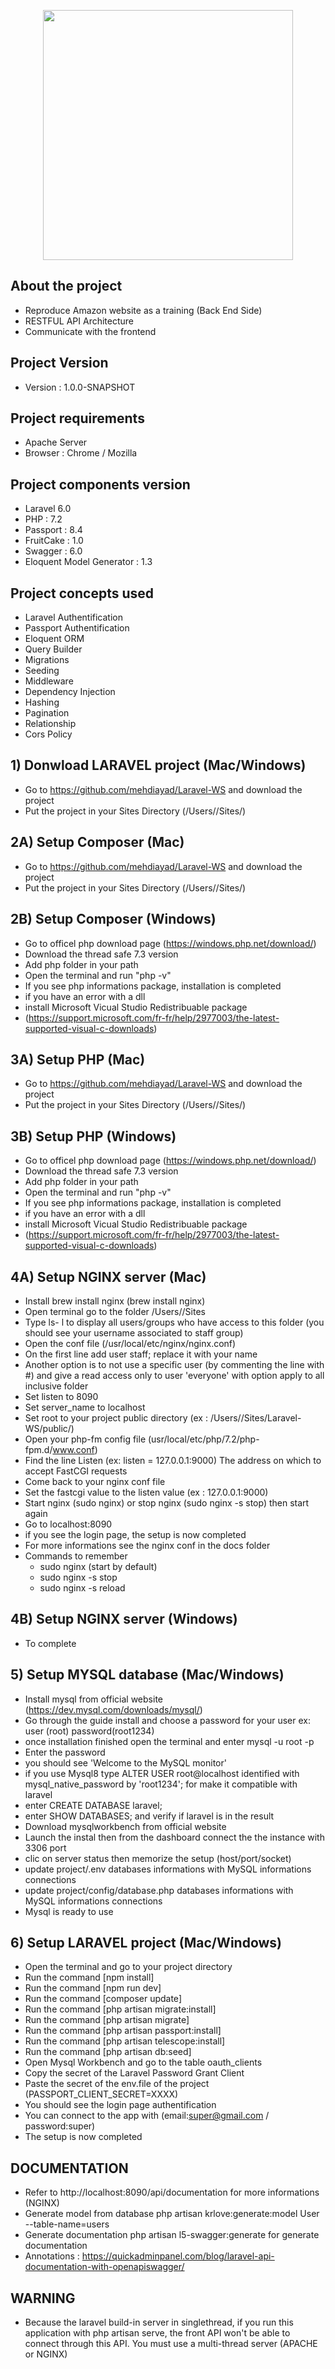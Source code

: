 <p align="center"><img src="https://res.cloudinary.com/dtfbvvkyp/image/upload/v1566331377/laravel-logolockup-cmyk-red.svg" width="400"></p>

## About the project

- Reproduce Amazon website as a training (Back End Side)
- RESTFUL API Architecture
- Communicate with the frontend


## Project Version

- Version : 1.0.0-SNAPSHOT


## Project requirements

- Apache Server
- Browser : Chrome / Mozilla


## Project components version

- Laravel 6.0
- PHP : 7.2
- Passport : 8.4
- FruitCake : 1.0
- Swagger : 6.0
- Eloquent Model Generator : 1.3

## Project concepts used
- Laravel Authentification 
- Passport Authentification
- Eloquent ORM
- Query Builder
- Migrations
- Seeding
- Middleware
- Dependency Injection
- Hashing
- Pagination
- Relationship
- Cors Policy


## 1) Donwload LARAVEL project (Mac/Windows)

- Go to https://github.com/mehdiayad/Laravel-WS and download the project
- Put the project in your Sites Directory (/Users/<user>/Sites/)

## 2A) Setup Composer (Mac)

- Go to https://github.com/mehdiayad/Laravel-WS and download the project
- Put the project in your Sites Directory (/Users/<user>/Sites/)

## 2B) Setup Composer (Windows)

- Go to officel php download page (https://windows.php.net/download/)
- Download the thread safe 7.3 version
- Add php folder in your path
- Open the terminal and run "php -v"
- If you see php informations package, installation is completed
- if you have an error with a dll
- install Microsoft Vicual Studio Redistribuable package 
- (https://support.microsoft.com/fr-fr/help/2977003/the-latest-supported-visual-c-downloads)

## 3A) Setup PHP (Mac)

- Go to https://github.com/mehdiayad/Laravel-WS and download the project
- Put the project in your Sites Directory (/Users/<user>/Sites/)

## 3B) Setup PHP (Windows)

- Go to officel php download page (https://windows.php.net/download/)
- Download the thread safe 7.3 version
- Add php folder in your path
- Open the terminal and run "php -v"
- If you see php informations package, installation is completed
- if you have an error with a dll
- install Microsoft Vicual Studio Redistribuable package 
- (https://support.microsoft.com/fr-fr/help/2977003/the-latest-supported-visual-c-downloads)

## 4A) Setup NGINX server (Mac)

- Install brew install nginx (brew install nginx)
- Open terminal go to the folder /Users/<user>/Sites
- Type ls- l to display all users/groups who have access to this folder (you should see your username associated to staff group)
- Open the conf file (/usr/local/etc/nginx/nginx.conf)
- On the first line add user <username> staff; replace it with your name
- Another option is to not use a specific user (by commenting the line with #) and give a read access only to user 'everyone' with option apply to all inclusive folder
- Set listen to 8090
- Set server_name to localhost
- Set root to your project public directory (ex : /Users/<user>/Sites/Laravel-WS/public/)
- Open your php-fm config file (usr/local/etc/php/7.2/php-fpm.d/www.conf)
- Find the line Listen (ex: listen = 127.0.0.1:9000) The address on which to accept FastCGI requests 
- Come back to your nginx conf file
- Set the fastcgi value to the listen value (ex : 127.0.0.1:9000)
- Start nginx (sudo nginx) or stop nginx (sudo nginx -s stop) then start again
- Go to localhost:8090
- if you see the login page, the setup is now completed
- For more informations see the nginx conf in the docs folder 
- Commands to remember
	- sudo nginx (start by default)
	- sudo nginx -s stop
	- sudo nginx -s reload
	
## 4B) Setup NGINX server (Windows)
- To complete



## 5) Setup MYSQL database (Mac/Windows)

- Install mysql from official website (https://dev.mysql.com/downloads/mysql/)
- Go through the guide install and choose a password for your user ex: user (root) password(root1234)
- once installation finished open the terminal and enter mysql -u root -p
- Enter the password
- you should see 'Welcome to the MySQL monitor'
- if you use Mysql8 type ALTER USER root@localhost identified with mysql_native_password by 'root1234'; for make it compatible with laravel
- enter CREATE DATABASE laravel;
- enter SHOW DATABASES; and verify if laravel is in the result
- Download mysqlworkbench from official website
- Launch the instal then from the dashboard connect the the instance with 3306 port
- clic on server status then memorize the setup (host/port/socket)
- update project/.env databases informations with MySQL informations connections
- update project/config/database.php databases informations with MySQL informations connections
- Mysql is ready to use

## 6) Setup LARAVEL project (Mac/Windows)

- Open the terminal and go to your project directory
- Run the command [npm install]
- Run the command [npm run dev]
- Run the command [composer update]
- Run the command [php artisan migrate:install]
- Run the command [php artisan migrate]
- Run the command [php artisan passport:install]
- Run the command [php artisan telescope:install]
- Run the command [php artisan db:seed]
- Open Mysql Workbench and go to the table oauth_clients
- Copy the secret of the Laravel Password Grant Client
- Paste the secret of the env.file of the project (PASSPORT_CLIENT_SECRET=XXXX)
- You should see the login page authentification
- You can connect to the app with (email:super@gmail.com / password:super)
- The setup is now completed


## DOCUMENTATION

- Refer to http://localhost:8090/api/documentation for more informations (NGINX)
- Generate model from database php artisan krlove:generate:model User --table-name=users
- Generate documentation php artisan l5-swagger:generate for generate documentation
- Annotations : https://quickadminpanel.com/blog/laravel-api-documentation-with-openapiswagger/


## WARNING

- Because the laravel build-in server in singlethread, if you run this application with php artisan serve, the front API won't be able to connect through this API. You must use a multi-thread server (APACHE or NGINX)


